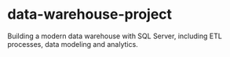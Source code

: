 # data-warehouse-project
Building a modern data warehouse with SQL Server, including ETL processes, data modeling and analytics.
